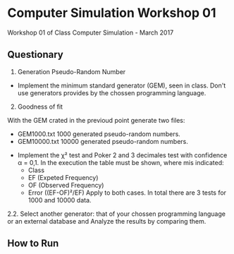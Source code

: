 Computer Simulation Workshop 01
==============

Workshop 01 of Class Computer Simulation - March 2017

Questionary
----------------------------

1. Generation Pseudo-Random Number 

* Implement the minimum standard generator (GEM), seen in class. Don't use generators provides by the chossen programming language.

2. Goodness of fit 

With the GEM crated in the previoud point generate two files:

- GEM1000.txt 1000 generated pseudo-random numbers.
- GEM10000.txt 10000 generated pseudo-random numbers.

* Implement the χ² test and Poker 2 and 3 decimales test with confidence α = 0,1. In the execution the table must be shown, 
where mis indicated:
	* Class
	* EF (Expeted Frequency)
	* OF (Observed Frequency)
	* Error ((EF-OF)²/EF)
Apply to both cases. In total there are 3 tests for 1000 and 10000 data.

2.2. Select another generator: that of your chossen programming language or an external database and Analyze the results by comparing them.


How to Run
----------------------------